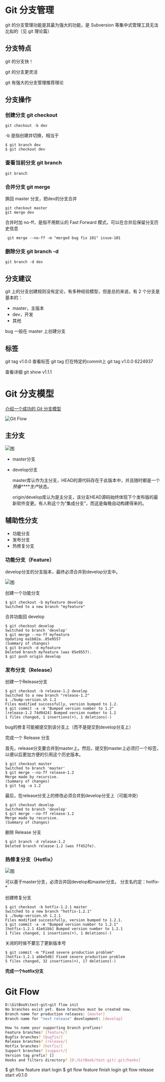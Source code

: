 # Git 分支管理

git 的分支管理功能是其最为强大的功能，是 Subversion 等集中式管理工具无法比拟的（见 git 理论篇）

## 分支特点

git 的分支快！

git 的分支更灵活

git 有强大的分支管理推荐理论

## 分支操作

### 创建分支 git checkout

```
git checkout -b dev
```

-b 是指创建并切换，相当于

```
$ git branch dev
$ git checkout dev
```

### 查看当前分支 git branch

```
git branch
```

### 合并分支 git merge

换回 master 分支，把dev的分支合并

```
git checkout master
git merge dev
```

合并时加 no-ff，是指不用默认的 Fast Forward 模式，可以在合并后保留分支历史信息

```
 git merge --no-ff -m "merged bug fix 101" issue-101
```

### 删除分支 git branch -d

```
git branch -d dev
```

## 分支建议

git 上的分支创建规则没有定论，有多种经验模型，但是总的来说，有 2 个分支是基本的：

- master，主版本
- dev，开发
- 其他

bug 一般在 master 上创建分支

## 标签

git tag v1.0.0
查看标签
git tag
打在特定的commit上
git tag v1.0.0 6224937

查看详细
git show v1.1.1



# Git 分支模型

[介绍一个成功的 Git 分支模型](http://www.oschina.net/translate/a-successful-git-branching-model)

![Git Flow](http://static.oschina.net/uploads/img/201302/25142840_pKcL.png)

## 主分支

![图](http://static.oschina.net/uploads/img/201302/25142843_6BPt.png)

- master分支

- develop分支

  master库认作为主分支，HEAD的源代码存在于此版本中，并且随时都是一个*预备******生产*状态。

  origin/develop库认为是主分支，该分支HEAD源码始终体现下个发布版的最新软件变更。有人称这个为“集成分支”，而这是每晚自动构建得来的。

## 辅助性分支

- 功能分支
- 发布分支
- 热修复分支

### 功能分支（Feature）

develop分支的分支版本，最终必须合并到develop分支中。

![图](http://static.oschina.net/uploads/img/201302/25142846_iM1D.png)

创建一个功能分支

```
$ git checkout -b myfeature develop
Switched to a new branch "myfeature"
```

合并功能回 develop

```
$ git checkout develop
Switched to branch 'develop'
$ git merge --no-ff myfeature
Updating ea1b82a..05e9557
(Summary of changes)
$ git branch -d myfeature
Deleted branch myfeature (was 05e9557).
$ git push origin develop
```

### 发布分支（Release）

创建一个Release分支

```
$ git checkout -b release-1.2 develop
Switched to a new branch "release-1.2"
$ ./bump-version.sh 1.2
Files modified successfully, version bumped to 1.2.
$ git commit -a -m "Bumped version number to 1.2"
[release-1.2 74d9424] Bumped version number to 1.2
1 files changed, 1 insertions(+), 1 deletions(-)
```

bug的修复可能被提交到该分支上（而不是提交到develop分支上）

完成一个 Release 分支

首先，release分支要合并到master上。然后，提交到master上必须打一个标签，以便以后更加方便的引用这个历史版本。

```
$ git checkout master
Switched to branch 'master'
$ git merge --no-ff release-1.2
Merge made by recursive.
(Summary of changes)
$ git tag -a 1.2
```

最后，在release分支上的修改必须合并到develop分支上（可能冲突）

```
$ git checkout develop
Switched to branch 'develop'
$ git merge --no-ff release-1.2
Merge made by recursive.
(Summary of changes)
```

删除 Release 分支

```
$ git branch -d release-1.2
Deleted branch release-1.2 (was ff452fe).
```

### 热修复分支（Hotfix）

![图](http://static.oschina.net/uploads/img/201302/25142848_NuIv.png)

可以基于master分支，必须合并回develop和master分支。
分支名约定：hotfix-*

创建修复分支

```
$ git checkout -b hotfix-1.2.1 master
Switched to a new branch "hotfix-1.2.1"
$ ./bump-version.sh 1.2.1
Files modified successfully, version bumped to 1.2.1.
$ git commit -a -m "Bumped version number to 1.2.1"
[hotfix-1.2.1 41e61bb] Bumped version number to 1.2.1
1 files changed, 1 insertions(+), 1 deletions(-)
```

关闭的时侯不要忘了更新版本号

```
$ git commit -m "Fixed severe production problem"
[hotfix-1.2.1 abbe5d6] Fixed severe production problem
5 files changed, 32 insertions(+), 17 deletions(-)
```

**完成一个hotfix分支**

# Git Flow

```sh
D:\GitBook\test-git>git flow init
No branches exist yet. Base branches must be created now.
Branch name for production releases: [master]
Branch name for "next release" development: [develop]

How to name your supporting branch prefixes?
Feature branches? [feature/]
Bugfix branches? [bugfix/]
Release branches? [release/]
Hotfix branches? [hotfix/]
Support branches? [support/]
Version tag prefix? []
Hooks and filters directory? [D:/GitBook/test-git/.git/hooks]
```

$ git flow feature start login
$ git flow feature finish login
git flow release start v0.1.0